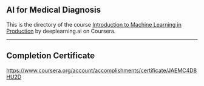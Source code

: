 ## AI for Medical Diagnosis

This is the directory of the course [Introduction to Machine Learning in Production](https://www.coursera.org/specializations/machine-learning-engineering-for-production-mlops) by deeplearning.ai on Coursera.

---

## Completion Certificate
https://www.coursera.org/account/accomplishments/certificate/JAEMC4D8HU2D
